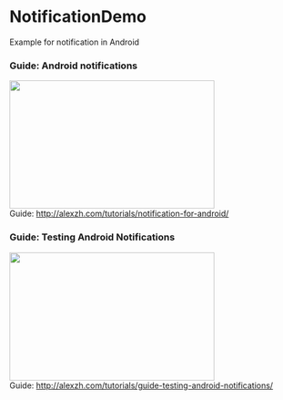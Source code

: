 # NotificationDemo
Example for notification in Android<br />

### Guide: Android notifications
<img src="http://alexzh.com/wp-content/uploads/2018/05/logo-1140x713.png" width="360px" height="225px" /> <br />
Guide: http://alexzh.com/tutorials/notification-for-android/

### Guide: Testing Android Notifications
<img src="http://alexzh.com/wp-content/uploads/2018/06/logo-1140x713.png" width="360px" height="225px" /> <br />
Guide: http://alexzh.com/tutorials/guide-testing-android-notifications/
